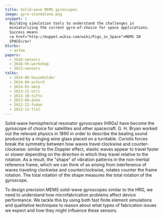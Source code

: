 ```yaml
---
title: Solid-wave MEMS gyroscopes
image: gyro-standalone.png
snippet: |
  Building simulation tools to understand the challenges in
  miniaturizing the current gyro-of-choice for space applications.
  Success means
  <a href="http://muppet.wikia.com/wiki/Pigs_in_Space">MEMS IN
  SPACE</a>!
blurbs:
  - axfem
papers:
  - 2016-sensors
  - 2016-hh-workshop
  - 2013-sensors
talks:
  - 2014-06-householder
  - 2014-04-oxford
  - 2014-01-umcp
  - 2013-11-utrc
  - 2013-10-tufts
  - 2013-04-duke
  - 2012-12-fudan
  - 2012-12-fist
---
```


Solid-wave hemispherical resonator gyroscopes (HRGs) have become the
gyroscope of choice for satellites and other spacecraft.  G. H. Bryan
worked out the relevant physics in 1890 in order to describe the
beating sound produced by a ringing wine glass placed on a turntable.
Coriolis forces break the symmetry between how waves travel clockwise
and counter-clockwise: similar to the Doppler effect, elastic waves
appear to travel faster or slower depending on the direction in which
they travel relative to the rotation.  As a result, the "shape" of
vibration patterns in the non-inertial reference frame, which we can
think of as arising from interference of waves traveling clockwise and
counterclockwise, rotates counter the frame rotation.  The total
rotation of the shape measures the total rotation of the gyroscope.

To design precision MEMS solid-wave gyroscopes similar to the HRG, we
need to understand how microfabrication problems affect device
performance.  We tackle this by using both fast finite element
simulations and qualitative techniques to reason about what types of
fabrication issues we expect and how they might influence these
sensors.

